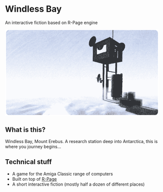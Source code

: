 # Windless Bay
An interactive fiction based on R-Page engine

![](doc/img/hero_image.png)

## What is this?
Windless Bay, Mount Erebus. A research station deep into Antarctica, this is where you journey begins...

## Technical stuff
* A game for the Amiga Classic range of computers
* Built on top of [R-Page](https://github.com/ResistanceVault/rpage)
* A short interactive fiction (mostly half a dozen of different places)
